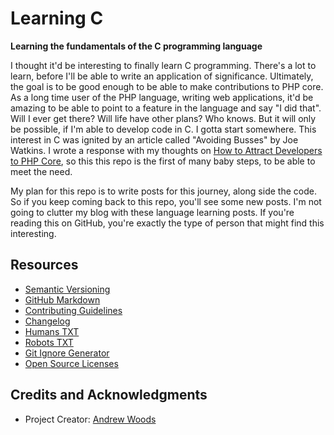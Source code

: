 
# Learning C

__Learning the fundamentals of the C programming language__

I thought it'd be interesting to finally learn C programming. There's a
lot to learn, before I'll be able to write an application of
significance. Ultimately, the goal is to be good enough to be able to
make contributions to PHP core. As a long time user of the PHP language,
writing web applications, it'd be amazing to be able to point to a
feature in the language and say "I did that". Will I ever get there?
Will life have other plans? Who knows. But it will only be possible, if
I'm able to develop code in C. I gotta start somewhere. This interest in
C was ignited by an article called "Avoiding Busses" by Joe Watkins. I
wrote a response with my thoughts on [How to Attract Developers to PHP
Core](https://andrewwoods.net/blog/2021/attracting-developers-php-core/),
so this this repo is the first of many baby steps, to be able to meet
the need.   


My plan for this repo is to write posts for this journey, along side the
code. So if you keep coming back to this repo, you'll see some new
posts. I'm not going to clutter my blog with these language learning
posts. If you're reading this on GitHub, you're exactly the type of
person that might find this interesting.



## Resources

* [Semantic Versioning](http://semver.org)
* [GitHub Markdown](https://help.github.com/categories/writing-on-github/)
* [Contributing Guidelines](https://help.github.com/articles/setting-guidelines-for-repository-contributors/)
* [Changelog](docs/CHANGELOG.md)
* [Humans TXT](http://humanstxt.org/) 
* [Robots TXT](http://www.robotstxt.org/) 
* [Git Ignore Generator](https://www.gitignore.io/)
* [Open Source Licenses](http://opensource.org/licenses/GPL-3.0)



## Credits and Acknowledgments

* Project Creator:  [Andrew Woods](https://andrewwoods.net)


